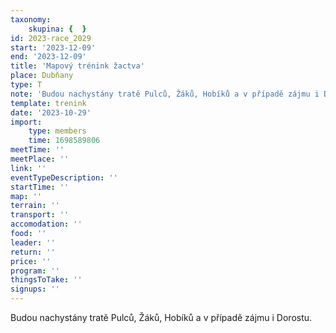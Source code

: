 ```yaml
---
taxonomy:
    skupina: {  }
id: 2023-race_2029
start: '2023-12-09'
end: '2023-12-09'
title: 'Mapový trénink žactva'
place: Dubňany
type: T
note: 'Budou nachystány tratě Pulců, Žáků, Hobíků a v případě zájmu i Dorostu.'
template: trenink
date: '2023-10-29'
import:
    type: members
    time: 1698589806
meetTime: ''
meetPlace: ''
link: ''
eventTypeDescription: ''
startTime: ''
map: ''
terrain: ''
transport: ''
accomodation: ''
food: ''
leader: ''
return: ''
price: ''
program: ''
thingsToTake: ''
signups: ''
---
```


Budou nachystány tratě Pulců, Žáků, Hobíků a v případě zájmu i Dorostu.
